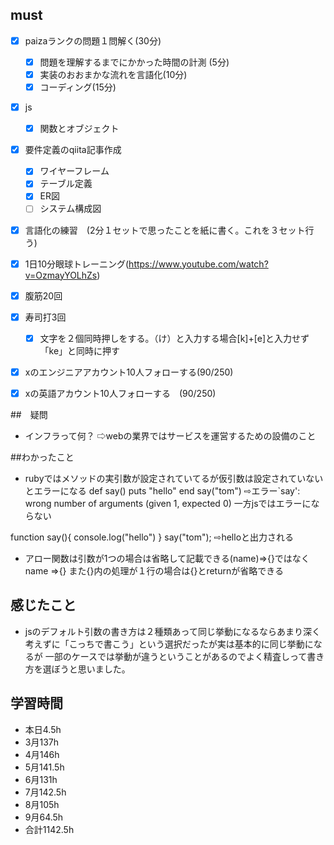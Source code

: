 
  

## must
- [x] paizaランクの問題１問解く(30分)
  - [x] 問題を理解するまでにかかった時間の計測 (5分)
  - [x] 実装のおおまかな流れを言語化(10分)
  - [x] コーディング(15分)
- [x] js
  - [x] 関数とオブジェクト
- [x] 要件定義のqiita記事作成
  - [x] ワイヤーフレーム
  - [x] テーブル定義
  - [x] ER図
  - [ ] システム構成図
- [x] 言語化の練習　(2分１セットで思ったことを紙に書く。これを３セット行う)
- [x] 1日10分眼球トレーニング(https://www.youtube.com/watch?v=OzmayYOLhZs)
- [x] 腹筋20回
- [x] 寿司打3回
  - [x] 文字を２個同時押しをする。（け）と入力する場合[k]+[e]と入力せず「ke」と同時に押す
- [x] xのエンジニアアカウント10人フォローする(90/250)
- [x] xの英語アカウント10人フォローする　(90/250)
     

##　疑問
- インフラって何？
⇨webの業界ではサービスを運営するための設備のこと

##わかったこと
- rubyではメソッドの実引数が設定されていてるが仮引数は設定されていないとエラーになる
def say()
 puts "hello"
end
say("tom")
⇨エラー`say': wrong number of arguments (given 1, expected 0)
一方jsではエラーにならない

function say(){
    console.log("hello")
    }
    say("tom");
    ⇨helloと出力される
- アロー関数は引数が1つの場合は省略して記載できる(name)=>{}ではなくname =>{}
また{}内の処理が１行の場合は{}とreturnが省略できる


  
## 感じたこと
- jsのデフォルト引数の書き方は２種類あって同じ挙動になるならあまり深く考えずに「こっちで書こう」という選択だったが実は基本的に同じ挙動になるが
一部のケースでは挙動が違うということがあるのでよく精査しって書き方を選ぼうと思いました。


## 学習時間
  - 本日4.5h
  - 3月137h
  - 4月146h
  - 5月141.5h
  - 6月131h
  - 7月142.5h
  - 8月105h
  - 9月64.5h
  - 合計1142.5h
    







